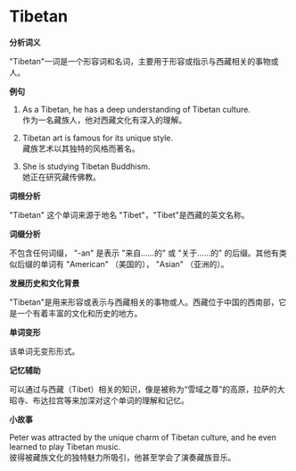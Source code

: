 # Tibetan

**分析词义**

  

"Tibetan"一词是一个形容词和名词，主要用于形容或指示与西藏相关的事物或人。

  

**例句**

  

1.  As a Tibetan, he has a deep understanding of Tibetan culture.  
    作为一名藏族人，他对西藏文化有深入的理解。
    
      
    
2.  Tibetan art is famous for its unique style.  
    藏族艺术以其独特的风格而著名。
    
      
    
3.  She is studying Tibetan Buddhism.  
    她正在研究藏传佛教。
    
      
    

  

**词根分析**

  

"Tibetan" 这个单词来源于地名 "Tibet"，"Tibet"是西藏的英文名称。

  

**词缀分析**

  

不包含任何词缀， "-an" 是表示 "来自……的" 或 "关于……的" 的后缀。其他有类似后缀的单词有 "American" （美国的）， "Asian" （亚洲的）。

  

**发展历史和文化背景**

  

"Tibetan"是用来形容或表示与西藏相关的事物或人。西藏位于中国的西南部，它是一个有着丰富的文化和历史的地方。

  

**单词变形**

  

该单词无变形形式。

  

**记忆辅助**

  

可以通过与西藏（Tibet）相关的知识，像是被称为“雪域之尊”的高原，拉萨的大昭寺、布达拉宫等来加深对这个单词的理解和记忆。

  

**小故事**

  

Peter was attracted by the unique charm of Tibetan culture, and he even learned to play Tibetan music.  
彼得被藏族文化的独特魅力所吸引，他甚至学会了演奏藏族音乐。
